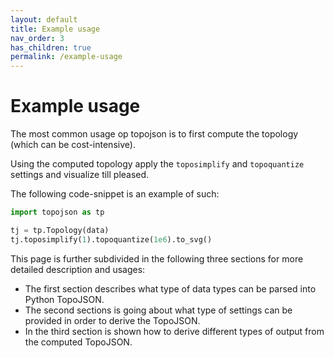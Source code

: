 ```yaml
---
layout: default
title: Example usage
nav_order: 3
has_children: true
permalink: /example-usage
--- 
```


# Example usage

The most common usage op topojson is to first compute the topology (which can be cost-intensive).

Using the computed topology apply the `toposimplify` and `topoquantize` settings and visualize till pleased.

The following code-snippet is an example of such:

```python
import topojson as tp

tj = tp.Topology(data)
tj.toposimplify(1).topoquantize(1e6).to_svg()
```

This page is further subdivided in the following three sections for more detailed description and usages: 

- The first section describes what type of data types can be parsed into Python TopoJSON.
- The second sections is going about what type of settings can be provided in order to derive the TopoJSON.
- In the third section is shown how to derive different types of output from the computed TopoJSON.


